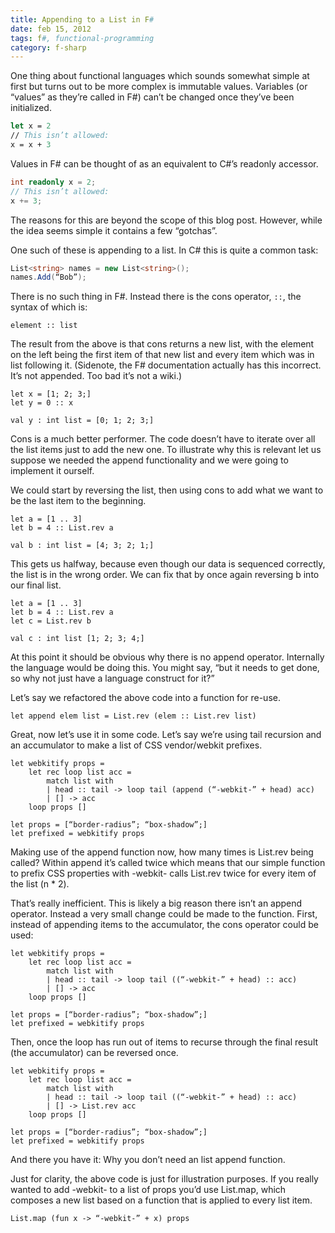 ```yaml
---
title: Appending to a List in F#
date: feb 15, 2012
tags: f#, functional-programming
category: f-sharp
---
```


One thing about functional languages which sounds somewhat simple at first but turns out to be more complex is immutable values.  Variables (or “values” as they’re called in F#) can’t be changed once they’ve been initialized.

```fsharp
let x = 2
// This isn’t allowed:
x = x + 3
```

Values in F# can be thought of as an equivalent to C#’s readonly accessor.

```csharp
int readonly x = 2;
// This isn’t allowed:
x += 3;
```

The reasons for this are beyond the scope of this blog post.  However, while the idea seems simple it contains a few “gotchas”.

One such of these is appending to a list.  In C# this is quite a common task:

```csharp
List<string> names = new List<string>();
names.Add(“Bob”);
```

There is no such thing in F#.  Instead there is the cons operator, `::`, the syntax of which is:

    element :: list

The result from the above is that cons returns a new list, with the element on the left being the first item of that new list and every item which was in list following it.  (Sidenote, the F# documentation actually has this incorrect.  It’s not appended.  Too bad it’s not a wiki.)

    let x = [1; 2; 3;]
    let y = 0 :: x

    val y : int list = [0; 1; 2; 3;]

Cons is a much better performer.  The code doesn’t have to iterate over all the list items just to add the new one.  To illustrate why this is relevant let us suppose we needed the append functionality and we were going to implement it ourself.

We could start by reversing the list, then using cons to add what we want to be the last item to the beginning.

    let a = [1 .. 3]
    let b = 4 :: List.rev a

    val b : int list = [4; 3; 2; 1;]

This gets us halfway, because even though our data is sequenced correctly, the list is in the wrong order.  We can fix that by once again reversing b into our final list.

    let a = [1 .. 3]
    let b = 4 :: List.rev a
    let c = List.rev b

    val c : int list [1; 2; 3; 4;]

At this point it should be obvious why there is no append operator.  Internally the language would be doing this.  You might say, “but it needs to get done, so why not just have a language construct for it?”

Let’s say we refactored the above code into a function for re-use.

    let append elem list = List.rev (elem :: List.rev list)

Great, now let’s use it in some code.  Let’s say we’re using tail recursion and an accumulator to make a list of CSS vendor/webkit prefixes.

    let webkitify props =
        let rec loop list acc =
            match list with
            | head :: tail -> loop tail (append (“-webkit-” + head) acc)
            | [] -> acc
        loop props []

    let props = [“border-radius”; “box-shadow”;]
    let prefixed = webkitify props

Making use of the append function now, how many times is List.rev being called?  Within append it’s called twice which means that our simple function to prefix CSS properties with -webkit- calls List.rev twice for every item of the list (n * 2).

That’s really inefficient.  This is likely a big reason there isn’t an append operator.  Instead a very small change could be made to the function.  First, instead of appending items to the accumulator, the cons operator could be used:

    let webkitify props =
        let rec loop list acc =
            match list with
            | head :: tail -> loop tail ((“-webkit-” + head) :: acc)
            | [] -> acc
        loop props []

    let props = [“border-radius”; “box-shadow”;]
    let prefixed = webkitify props

Then, once the loop has run out of items to recurse through the final result (the accumulator) can be reversed once.

    let webkitify props =
        let rec loop list acc =
            match list with
            | head :: tail -> loop tail ((“-webkit-” + head) :: acc)
            | [] -> List.rev acc
        loop props []

    let props = [“border-radius”; “box-shadow”;]
    let prefixed = webkitify props

And there you have it: Why you don’t need an list append function.

Just for clarity, the above code is just for illustration purposes.  If you really wanted to add -webkit- to a list of props you’d use List.map, which composes a new list based on a function that is applied to every list item.

    List.map (fun x -> “-webkit-” + x) props

